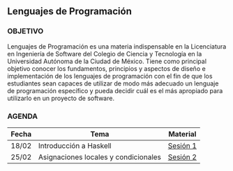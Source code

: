 ## Lenguajes de Programación

### OBJETIVO 

Lenguajes de Programación es una materia indispensable en la Licenciatura en Ingeniería de Software del Colegio de Ciencia y Tecnología en la Universidad Autónoma de la Ciudad de México. Tiene como principal objetivo conocer los fundamentos, principios y aspectos de diseño e implementación de los lenguajes de programación con el fin de que los estudiantes sean capaces de utilizar de modo más adecuado un lenguaje de programación específico y pueda decidir cuál es el más apropiado para utilizarlo en un proyecto de software.						

### AGENDA

| Fecha | Tema                                 | Material |
|-------|--------------------------------------|----------|
| 18/02 | Introducción a Haskell               | [Sesión 1](sesion01/README.md) |
| 25/02 | Asignaciones locales y condicionales | [Sesión 2](sesion02/README.md) | 
